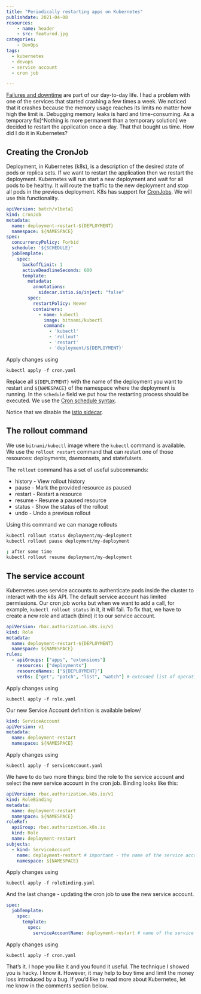 ```yaml
---
title: "Periodically restarting apps on Kubernetes"
publishdate: 2021-04-08
resources:
    - name: header
    - src: featured.jpg
categories:
    - DevOps
tags:
  - kubernetes
  - devops
  - service account
  - cron job

---
```


[Failures and downtime](https://developer20.com/unavailability-is-fine/) are part of our day-to-day life. I had a problem with one of the services that started crashing a few times a week. We noticed that it crashes because the memory usage reaches its limits no matter how high the limit is. Debugging memory leaks is hard and time-consuming. As a temporary fix[^Nothing is more permanent than a temporary solution] we decided to restart the application once a day. That that bought us time. How did I do it in Kubernetes?

## Creating the CronJob
Deployment, in Kubernetes (k8s), is a description of the desired state of pods or replica sets. If we want to restart the application then we restart the deployment. Kubernetes will run start a new deployment and wait for all pods to be healthy. It will route the traffic to the new deployment and stop all pods in the previous deployment. K8s has support for [CronJobs](https://kubernetes.io/docs/concepts/workloads/controllers/cron-jobs/). We will use this functionality.

```yaml
apiVersion: batch/v1beta1
kind: CronJob
metadata:
  name: deployment-restart-${DEPLOYMENT}
  namespace: ${NAMESPACE}
spec:
  concurrencyPolicy: Forbid
  schedule: '${SCHEDULE}'
  jobTemplate:
    spec:
      backoffLimit: 1
      activeDeadlineSeconds: 600
      template:
        metadata:
          annotations:
            sidecar.istio.io/inject: "false"
        spec:
          restartPolicy: Never
          containers:
            - name: kubectl
              image: bitnami/kubectl
              command:
                - 'kubectl'
                - 'rollout'
                - 'restart'
                - 'deployment/${DEPLOYMENT}'
```

Apply changes using
```
kubectl apply -f cron.yaml
```

Replace all `${DEPLOYMENT}` with the name of the deployment you want to restart and `${NAMESPACE}` of the namespace where the deployment is running. In the `schedule` field we put how the restarting process should be executed. We use the [Cron schedule syntax](https://kubernetes.io/docs/concepts/workloads/controllers/cron-jobs/#cron-schedule-syntax).

Notice that we disable the [istio sidecar](https://istio.io/latest/docs/setup/additional-setup/sidecar-injection/).

## The rollout command
We use `bitnami/kubectl` image where the `kubectl` command is available. We use the `rollout restart` command that can restart one of those resources: deployments, daemonsets, and statefulsets.

The `rollout` command has a set of useful subcommands:
* history - View rollout history
* pause - Mark the provided resource as paused
* restart - Restart a resource
* resume - Resume a paused resource
* status - Show the status of the rollout
* undo - Undo a previous rollout

Using this command we can manage rollouts

```sh
kubectl rollout status deployment/my-deployment
kubectl rollout pause deployment/my-deployment

; after some time
kubectl rollout resume deployment/my-deployment
```

## The service account

Kubernetes uses service accounts to authenticate pods inside the cluster to interact with the k8s API. The default service account has limited permissions. Our cron job works but when we want to add a call, for example, `kubectl rollout status` in it, it will fail. To fix that, we have to create a new role and attach (bind) it to our service account.

```yaml
apiVersion: rbac.authorization.k8s.io/v1
kind: Role
metadata:
  name: deployment-restart-${DEPLOYMENT}
  namespace: ${NAMESPACE}
rules:
  - apiGroups: ["apps", "extensions"]
    resources: ["deployments"]
    resourceNames: ["${DEPLOYMENT}"]
    verbs: ["get", "patch", "list", "watch"] # extended list of operations
```

Apply changes using
```
kubectl apply -f role.yaml
```
Our new Service Account definition is available below/

```yaml
kind: ServiceAccount
apiVersion: v1
metadata:
  name: deployment-restart
  namespace: ${NAMESPACE}
```

Apply changes using
```
kubectl apply -f serviceAccount.yaml
```

We have to do two more things: bind the role to the service account and select the new service account in the cron job. Binding looks like this:

```yaml
apiVersion: rbac.authorization.k8s.io/v1
kind: RoleBinding
metadata:
  name: deployment-restart
  namespace: ${NAMESPACE}
roleRef:
  apiGroup: rbac.authorization.k8s.io
  kind: Role
  name: deployment-restart
subjects:
  - kind: ServiceAccount
    name: deployment-restart # important - the name of the service account
    namespace: ${NAMESPACE}
```

Apply changes using
```
kubectl apply -f roleBinding.yaml
```

And the last change - updating the cron job to use the new service account.

```yaml
spec:
  jobTemplate:
    spec:
      template:
        spec:
          serviceAccountName: deployment-restart # name of the service
```

Apply changes using
```
kubectl apply -f cron.yaml
```

That’s it. I hope you like it and you found it useful. The technique I showed you is hacky. I know it. However, it may help to buy time and limit the money loss introduced by a bug. If you’d like to read more about Kubernetes, let me know in the comments section below.
